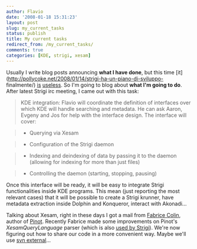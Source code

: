 ```yaml
---
author: Flavio
date: '2008-01-18 15:31:23'
layout: post
slug: my_current_tasks
status: publish
title: My current tasks
redirect_from: /my_current_tasks/
comments: true
categories: [KDE, strigi, xesam]
---
```


Usually I write blog posts announcing **what I have done**, but this time
[it](http://pollycoke.net/2008/01/14/strigi-ha-un-piano-di-sviluppo-
finalmente/) [is](http://www.kdedevelopers.org/node/3204)
[useless](http://strigi.sourceforge.net/?q=strigi_metting_summary). So I'm
going to blog about **what I'm going to do**.  After latest Strigi irc
meeting, I came out with this task:

> KDE integration: Flavio will coordinate the definition of interfaces over
which KDE will handle searching and metadata. He can ask Aaron, Evgeny and Jos
for help with the interface design. The interface will cover:

>

>   * Querying via Xesam

>   * Configuration of the Strigi daemon

>   * Indexing and deindexing of data by passing it to the daemon (allowing
for indexing for more than just files)

>   * Controlling the daemon (starting, stopping, pausing)

Once this interface will be ready, it will be easy to integrate Strigi
functionalities inside KDE programs. This mean (just reporting the most
relevant cases) that it will be possible to create a Strigi krunner, have
metadata extraction inside Dolphin and Konqueror, interact with Akonadi...

Talking about Xesam, right in these days I got a mail from [Fabrice Colin](http://developer.berlios.de/blog/authors/6825-Fabrice-Colin), author of
[Pinot](http://pinot.berlios.de/). Recently Fabrice made some improvements on
Pinot's _XesamQueryLanguage_ parser (which is also [used by Strigi](http://www.flavio.castelli.name/strigi_xesam_query_language_support)).
We're now figuring out how to share our code in a more convenient way. Maybe
we'll use [svn external](http://svnbook.red-bean.com/nightly/en/svn.advanced.externals.html)...


